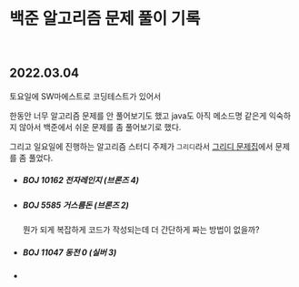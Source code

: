 # 백준 알고리즘 문제 풀이 기록

<br>

## 2022.03.04

토요일에 SW마에스트로 코딩테스트가 있어서

한동안 너무 알고리즘 문제를 안 풀어보기도 했고 java도 아직 메소드명 같은게 익숙하지 않아서 백준에서 쉬운 문제를 좀 풀어보기로 했다.

그리고 일요일에 진행하는 알고리즘 스터디 주제가 `그리디`라서 [그리디 문제집](https://www.acmicpc.net/problemset?sort=ac_desc&algo=33)에서 문제를 좀 풀었다.

* ##### BOJ 10162 전자레인지 (브론즈 4)

* ##### BOJ 5585 거스름돈 (브론즈 2)

  뭔가 되게 복잡하게 코드가 작성되는데 더 간단하게 짜는 방법이 없을까?
  
* ##### BOJ 11047 동전 0 (실버 3)

* 